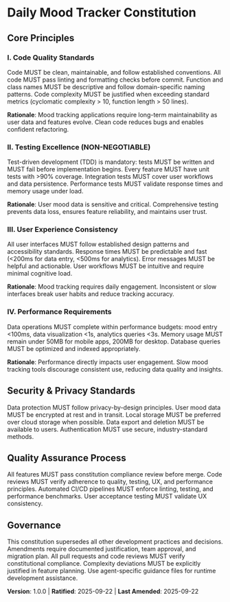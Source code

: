 <!--
Sync Impact Report
==================
Version change: NEW → 1.0.0
Added principles:
- I. Code Quality Standards
- II. Testing Excellence  
- III. User Experience Consistency
- IV. Performance Requirements
Templates requiring updates:
✅ plan-template.md - Constitution Check section updated
✅ spec-template.md - Requirements sections aligned
✅ tasks-template.md - Task categorization updated
✅ constitution.prompt.md - Template validated
Follow-up TODOs: None
-->

# Daily Mood Tracker Constitution

## Core Principles

### I. Code Quality Standards
Code MUST be clean, maintainable, and follow established conventions. All code MUST pass linting and formatting checks before commit. Function and class names MUST be descriptive and follow domain-specific naming patterns. Code complexity MUST be justified when exceeding standard metrics (cyclomatic complexity > 10, function length > 50 lines).

**Rationale**: Mood tracking applications require long-term maintainability as user data and features evolve. Clean code reduces bugs and enables confident refactoring.

### II. Testing Excellence (NON-NEGOTIABLE)
Test-driven development (TDD) is mandatory: tests MUST be written and MUST fail before implementation begins. Every feature MUST have unit tests with >90% coverage. Integration tests MUST cover user workflows and data persistence. Performance tests MUST validate response times and memory usage under load.

**Rationale**: User mood data is sensitive and critical. Comprehensive testing prevents data loss, ensures feature reliability, and maintains user trust.

### III. User Experience Consistency
All user interfaces MUST follow established design patterns and accessibility standards. Response times MUST be predictable and fast (<200ms for data entry, <500ms for analytics). Error messages MUST be helpful and actionable. User workflows MUST be intuitive and require minimal cognitive load.

**Rationale**: Mood tracking requires daily engagement. Inconsistent or slow interfaces break user habits and reduce tracking accuracy.

### IV. Performance Requirements
Data operations MUST complete within performance budgets: mood entry <100ms, data visualization <1s, analytics queries <3s. Memory usage MUST remain under 50MB for mobile apps, 200MB for desktop. Database queries MUST be optimized and indexed appropriately.

**Rationale**: Performance directly impacts user engagement. Slow mood tracking tools discourage consistent use, reducing data quality and insights.

## Security & Privacy Standards

Data protection MUST follow privacy-by-design principles. User mood data MUST be encrypted at rest and in transit. Local storage MUST be preferred over cloud storage when possible. Data export and deletion MUST be available to users. Authentication MUST use secure, industry-standard methods.

## Quality Assurance Process

All features MUST pass constitution compliance review before merge. Code reviews MUST verify adherence to quality, testing, UX, and performance principles. Automated CI/CD pipelines MUST enforce linting, testing, and performance benchmarks. User acceptance testing MUST validate UX consistency.

## Governance

This constitution supersedes all other development practices and decisions. Amendments require documented justification, team approval, and migration plan. All pull requests and code reviews MUST verify constitutional compliance. Complexity deviations MUST be explicitly justified in feature planning. Use agent-specific guidance files for runtime development assistance.

**Version**: 1.0.0 | **Ratified**: 2025-09-22 | **Last Amended**: 2025-09-22